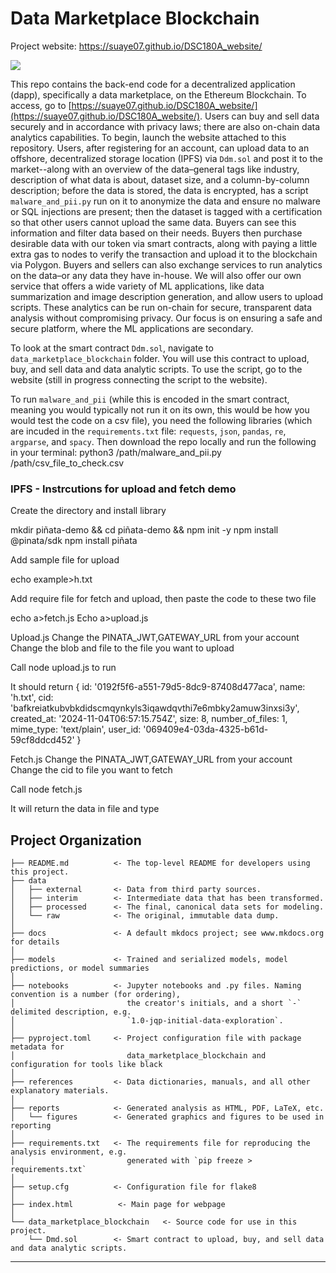 # Data Marketplace Blockchain

Project website: https://suaye07.github.io/DSC180A_website/

<a target="_blank" href="https://cookiecutter-data-science.drivendata.org/">
    <img src="https://img.shields.io/badge/CCDS-Project%20template-328F97?logo=cookiecutter" />
</a>

This repo contains the back-end code for a decentralized application (dapp), specifically a data marketplace, on the Ethereum Blockchain. To access, go to [https://suaye07.github.io/DSC180A_website/](https://suaye07.github.io/DSC180A_website/). Users can buy and sell data securely and in accordance with privacy laws; there are also on-chain data analytics capabilities. To begin, launch the website attached to this repository. Users, after registering for an account, can upload data to an offshore, decentralized storage location (IPFS) via `Ddm.sol` and post it to the market--along with an overview of the data–general tags like industry, description of what data is about, dataset size, and a column-by-column description; before the data is stored, the data is encrypted, has a script `malware_and_pii.py` run on it to anonymize the data and ensure no malware or SQL injections are present; then the dataset is tagged with a certification so that other users cannot upload the same data. Buyers can see this information and filter data based on their needs. Buyers then purchase desirable data with our token via smart contracts, along with paying a little extra gas to nodes to verify the transaction and upload it to the blockchain via Polygon. Buyers and sellers can also exchange services to run analytics on the data–or any data they have in-house. We will also offer our own service that offers a wide variety of ML applications, like data summarization and image description generation, and allow users to upload scripts. These analytics can be run on-chain for secure, transparent data analysis without compromising privacy. Our focus is on ensuring a safe and secure platform, where the ML applications are secondary.

To look at the smart contract `Ddm.sol`, navigate to` data_marketplace_blockchain` folder. You will use this contract to upload, buy, and sell data and data analytic scripts. To use the script, go to the website (still in progress connecting the script to the website). 

To run `malware_and_pii` (while this is encoded in the smart contract, meaning you would typically not run it on its own, this would be how you would test the code on a csv file), you need the following libraries (which are incuded in the `requirements.txt` file: `requests`, `json`, `pandas`, `re`, `argparse`, and `spacy`. Then download the repo locally and run the following in your terminal: python3 /path/malware_and_pii.py /path/csv_file_to_check.csv

### IPFS - Instrcutions for upload and fetch demo

Create the directory and install library

mkdir piñata-demo && cd piñata-demo && npm init -y
npm install @pinata/sdk
npm install piñata

Add sample file for upload

echo example>h.txt

Add require file for fetch and upload, then paste the code to these two file

echo a>fetch.js 
Echo a>upload.js

Upload.js
Change the PINATA_JWT,GATEWAY_URL from your account
Change the blob and file to the file you want to upload

Call node upload.js to run

It should return
{
  id: '0192f5f6-a551-79d5-8dc9-87408d477aca',
  name: 'h.txt',
  cid: 'bafkreiatkubvbkdidscmqynkyls3iqawdqvthi7e6mbky2amuw3inxsi3y',
  created_at: '2024-11-04T06:57:15.754Z',
  size: 8,
  number_of_files: 1,
  mime_type: 'text/plain',
  user_id: '069409e4-03da-4325-b61d-59cf8ddcd452'
}

Fetch.js
Change the PINATA_JWT,GATEWAY_URL from your account
Change the cid to file you want to fetch

Call node fetch.js

It will return the data in file and type


## Project Organization

```
├── README.md          <- The top-level README for developers using this project.
├── data
│   ├── external       <- Data from third party sources.
│   ├── interim        <- Intermediate data that has been transformed.
│   ├── processed      <- The final, canonical data sets for modeling.
│   └── raw            <- The original, immutable data dump.
│
├── docs               <- A default mkdocs project; see www.mkdocs.org for details
│
├── models             <- Trained and serialized models, model predictions, or model summaries
│
├── notebooks          <- Jupyter notebooks and .py files. Naming convention is a number (for ordering),
│                         the creator's initials, and a short `-` delimited description, e.g.
│                         `1.0-jqp-initial-data-exploration`.
│
├── pyproject.toml     <- Project configuration file with package metadata for 
│                         data_marketplace_blockchain and configuration for tools like black
│
├── references         <- Data dictionaries, manuals, and all other explanatory materials.
│
├── reports            <- Generated analysis as HTML, PDF, LaTeX, etc.
│   └── figures        <- Generated graphics and figures to be used in reporting
│
├── requirements.txt   <- The requirements file for reproducing the analysis environment, e.g.
│                         generated with `pip freeze > requirements.txt`
│
├── setup.cfg          <- Configuration file for flake8
│
├── index.html          <- Main page for webpage
│
└── data_marketplace_blockchain   <- Source code for use in this project.
    └── Dmd.sol        <- Smart contract to upload, buy, and sell data and data analytic scripts.
```

--------

